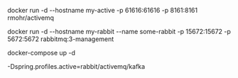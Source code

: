 docker run -d --hostname my-active -p 61616:61616 -p 8161:8161 rmohr/activemq

docker run -d --hostname my-rabbit --name some-rabbit -p 15672:15672 -p 5672:5672 rabbitmq:3-management

docker-compose up -d

-Dspring.profiles.active=rabbit/activemq/kafka
